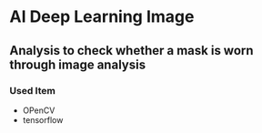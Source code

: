 # AI Deep Learning Image
## Analysis to check whether a mask is worn through image analysis
### Used Item
- OPenCV
- tensorflow
